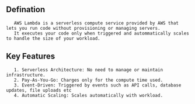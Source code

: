 ## Defination
       AWS Lambda is a serverless compute service provided by AWS that lets you run code without provisioning or managing servers.
       It executes your code only when triggered and autommatically scales to handle the size of your workload.
## Key Features
       1. Serverless Architecture: No need to manage or maintain infrastructure.
       2. Pay-As-You-Go: Charges only for the compute time used.
       3. Event-Driven: Triggered by events such as API calls, database updates, file uploads etc
       4. Automatic Scaling: Scales automatically with workload.

